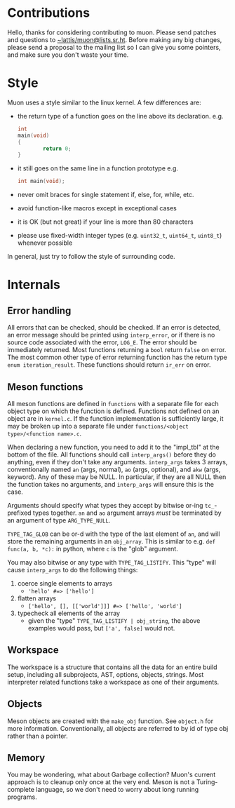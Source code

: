 <!--
SPDX-FileCopyrightText: Stone Tickle <lattis@mochiro.moe>
SPDX-FileCopyrightText: Andrea Pappacoda <andrea@pappacoda.it>
SPDX-License-Identifier: GPL-3.0-only
-->

# Contributions

Hello, thanks for considering contributing to muon.  Please send patches and
questions to <~lattis/muon@lists.sr.ht>.
Before making any big changes, please send a proposal to the mailing list so I
can give you some pointers, and make sure you don't waste your time.

# Style

Muon uses a style similar to the linux kernel.  A few differences are:

- the return type of a function goes on the line above its declaration.
  e.g.

  ```c
  int
  main(void)
  {
          return 0;
  }
  ```

- it still goes on the same line in a function prototype
  e.g.

  ```c
  int main(void);
  ```

- never omit braces for single statement if, else, for, while,  etc.
- avoid function-like macros except in exceptional cases
- it is OK (but not great) if your line is more than 80 characters
- please use fixed-width integer types (e.g. `uint32_t`, `uint64_t`, `uint8_t`)
  whenever possible

In general, just try to follow the style of surrounding code.

# Internals

## Error handling

All errors that can be checked, should be checked.  If an error is detected, an
error message should be printed using `interp_error`, or if there is no source
code associated with the error, `LOG_E`.  The error should be immediately
returned.  Most functions returning  a `bool` return `false` on error.  The most
common other type of error returning function has the return type
`enum iteration_result`.  These functions should return `ir_err` on error.

## Meson functions

All meson functions are defined in `functions` with a separate file for each
object type on which the function is defined.  Functions not defined on an
object are in `kernel.c`.  If the function implementation is sufficiently large,
it may be broken up into a separate file under `functions/<object
type>/<function name>.c`.

When declaring a new function, you need to add it to the "impl\_tbl" at the
bottom of the file.  All functions should call `interp_args()` before they do
anything, even if they don't take any arguments.  `interp_args` takes 3 arrays,
conventionally named `an` (args, normal), `ao` (args, optional), and `akw`
(args, keyword).  Any of these may be NULL.  In particular, if they are all NULL
then the function takes no arguments, and `interp_args` will ensure this is the
case.

Arguments should specify what types they accept by bitwise or-ing `tc_`-prefixed
types together.  `an` and `ao` argument arrays *must* be terminated by an
argument of type `ARG_TYPE_NULL`.

`TYPE_TAG_GLOB` can be or-d with the type of the last element of `an`, and will
store the remaining arguments in an `obj_array`.  This is similar to e.g. `def
func(a, b, *c):` in python, where `c` is the "glob" argument.

You may also bitwise or any type with `TYPE_TAG_LISTIFY`.  This "type" will
cause `interp_args` to do the following things:

1. coerce single elements to arrays
    - `'hello' #=> ['hello']`
2. flatten arrays
    - `['hello', [], [['world']]] #=> ['hello', 'world']`
3. typecheck all elements of the array
    - given the "type" `TYPE_TAG_LISTIFY | obj_string`, the above examples
      would pass, but `['a', false]` would not.

## Workspace

The workspace is a structure that contains all the data for an entire build
setup, including all subprojects, AST, options, objects, strings.  Most
interpreter related functions take a workspace as one of their arguments.

## Objects

Meson objects are created with the `make_obj` function.  See `object.h` for more
information.  Conventionally, all objects are referred to by id of type obj
rather than a pointer.

## Memory

You may be wondering, what about Garbage collection?  Muon's current approach is
to cleanup only once at the very end.  Meson is not a Turing-complete language,
so we don't need to worry about long running programs.
